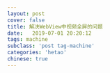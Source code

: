 ```yaml
---
layout: post
cover: false
title: 解决WebView中视频全屏的问题
date:   2019-07-01 20:20:12
tags: machine
subclass: 'post tag-machine'
categories: 'hetao'
chinese: true
---
```




